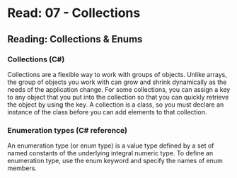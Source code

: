 # Read: 07 - Collections

## Reading: Collections & Enums

### Collections (C#)
Collections are a flexible way to work with groups of objects. Unlike arrays, the group of objects you work with can grow and shrink dynamically as the needs of the application change. For some collections, you can assign a key to any object that you put into the collection so that you can quickly retrieve the object by using the key.
A collection is a class, so you must declare an instance of the class before you can add elements to that collection.

### Enumeration types (C# reference)
An enumeration type (or enum type) is a value type defined by a set of named constants of the underlying integral numeric type. To define an enumeration type, use the enum keyword and specify the names of enum members.